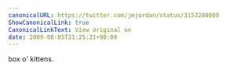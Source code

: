 ```yaml
---
canonicalURL: https://twitter.com/jmjordan/status/3153280009
ShowCanonicalLink: true
CanonicalLinkText: View original on
date: 2009-08-05T21:25:21+00:00
---
```

box o' kittens.